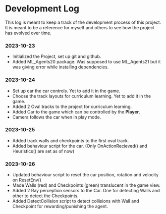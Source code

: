 # Development Log

This log is meant to keep a track of the development process of this project. It is meant to be a reference for myself and others to see how the project has evolved over time. 

### 2023-10-23
- Initialized the Project, set up git and github.
- Added ML_Agents20 package. Was supposed to use ML_Agents21 but it was giving error while installing dependencies.

### 2023-10-24
- Set up car the car controls. Yet to add it in the game.
- Choose the track layouts for curriculum learning. Yet to add it in the game.
- Added 2 Oval tracks to the project for curriculum learning.
- Added Car to the game which can be controlled by the **Player**.
- Camera follows the car when in play mode.

### 2023-10-25
- Added track walls and checkpoints to the first oval track.
- Added behaviour script for the car. (Only OnActionRecieved() and Heuristics() are set as of now)

### 2023-10-26
- Updated behaviour script to reset the car position, rotation and velocity on ResetEnv()
- Made Walls (red) and Checkpoints (green) translucent in the game view.
- Added 2 Ray perception sensors to the Car. One for detecting Walls and other to detect the Checkpoints.
- Added DetectCollision script to detect collisions with Wall and Checkpoint for rewarding/punishing the agent.